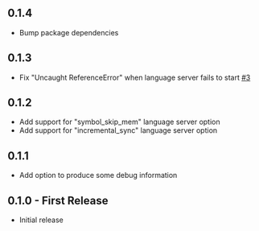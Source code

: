 ## 0.1.4
* Bump package dependencies

## 0.1.3
* Fix "Uncaught ReferenceError" when language server fails to start [#3](https://github.com/hansec/ide-fortran/issues/3)

## 0.1.2
* Add support for "symbol_skip_mem" language server option
* Add support for "incremental_sync" language server option

## 0.1.1
* Add option to produce some debug information

## 0.1.0 - First Release
* Initial release
